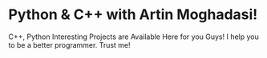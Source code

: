 # Python & C++ with Artin Moghadasi!
C++, Python Interesting Projects are Available Here for you Guys!
I help you to be a better programmer.
Trust me!
